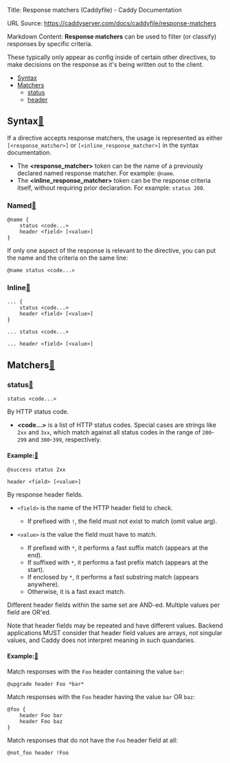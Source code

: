 Title: Response matchers (Caddyfile) - Caddy Documentation

URL Source: https://caddyserver.com/docs/caddyfile/response-matchers

Markdown Content:
**Response matchers** can be used to filter (or classify) responses by specific criteria.

These typically only appear as config inside of certain other directives, to make decisions on the response as it's being written out to the client.

*   [Syntax](https://caddyserver.com/docs/caddyfile/response-matchers#syntax)
*   [Matchers](https://caddyserver.com/docs/caddyfile/response-matchers#matchers)
    *   [status](https://caddyserver.com/docs/caddyfile/response-matchers#status)
    *   [header](https://caddyserver.com/docs/caddyfile/response-matchers#header)

Syntax[🔗](https://caddyserver.com/docs/caddyfile/response-matchers#syntax "Direct link")
-----------------------------------------------------------------------------------------

If a directive accepts response matchers, the usage is represented as either `[<response_matcher>]` or `[<inline_response_matcher>]` in the syntax documentation.

*   The **<response_matcher>** token can be the name of a previously declared named response matcher. For example: `@name`.
*   The **<inline_response_matcher>** token can be the response criteria itself, without requiring prior declaration. For example: `status 200`.

### Named[🔗](https://caddyserver.com/docs/caddyfile/response-matchers#named "Direct link")

```
@name {
	status <code...>
	header <field> [<value>]
}
```

If only one aspect of the response is relevant to the directive, you can put the name and the criteria on the same line:

```
@name status <code...>
```

### Inline[🔗](https://caddyserver.com/docs/caddyfile/response-matchers#inline "Direct link")

```
... {
	status <code...>
	header <field> [<value>]
}
```

```
... status <code...>
```

```
... header <field> [<value>]
```

Matchers[🔗](https://caddyserver.com/docs/caddyfile/response-matchers#matchers "Direct link")
---------------------------------------------------------------------------------------------

### status[🔗](https://caddyserver.com/docs/caddyfile/response-matchers#status "Direct link")

```
status <code...>
```

By HTTP status code.

*   **<code...>** is a list of HTTP status codes. Special cases are strings like `2xx` and `3xx`, which match against all status codes in the range of `200`-`299` and `300`-`399`, respectively.

#### Example:[🔗](https://caddyserver.com/docs/caddyfile/response-matchers#example "Direct link")

```
@success status 2xx
```

```
header <field> [<value>]
```

By response header fields.

*   `<field>` is the name of the HTTP header field to check. 
    *   If prefixed with `!`, the field must not exist to match (omit value arg).

*   `<value>` is the value the field must have to match. 
    *   If prefixed with `*`, it performs a fast suffix match (appears at the end).
    *   If suffixed with `*`, it performs a fast prefix match (appears at the start).
    *   If enclosed by `*`, it performs a fast substring match (appears anywhere).
    *   Otherwise, it is a fast exact match.

Different header fields within the same set are AND-ed. Multiple values per field are OR'ed.

Note that header fields may be repeated and have different values. Backend applications MUST consider that header field values are arrays, not singular values, and Caddy does not interpret meaning in such quandaries.

#### Example:[🔗](https://caddyserver.com/docs/caddyfile/response-matchers#example-1 "Direct link")

Match responses with the `Foo` header containing the value `bar`:

```
@upgrade header Foo *bar*
```

Match responses with the `Foo` header having the value `bar` OR `baz`:

```
@foo {
	header Foo bar
	header Foo baz
}
```

Match responses that do not have the `Foo` header field at all:

```
@not_foo header !Foo
```
